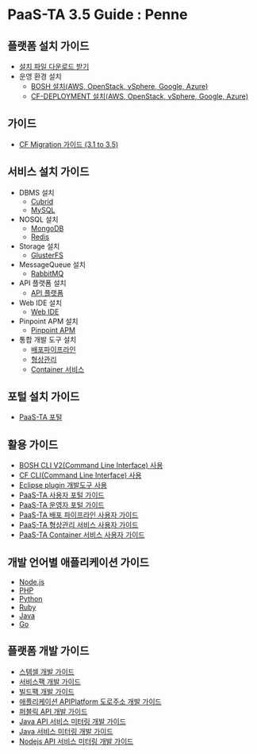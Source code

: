 # PaaS-TA 3.5 Guide : Penne

## 플랫폼 설치 가이드
- [설치 파일 다운로드 받기](./Download_Page.md)
- 운영 환경 설치
  - [BOSH 설치(AWS, OpenStack, vSphere, Google, Azure)](./Use-Guide/Bosh/PaaS-TA_BOSH2_사용자_가이드v1.0.md)
  - [CF-DEPLOYMENT 설치(AWS, OpenStack, vSphere, Google, Azure)](./Install-Guide/Platform%20Install%20System/PaaS_TA_플랫폼_설치_가이드v3.5.md)

##  가이드
- [CF Migration 가이드 (3.1 to 3.5)](./Install-Guide/Platform%20Install%20System/PaaS_TA_3.5_migration.md)

## 서비스 설치 가이드
- DBMS 설치
  - [Cubrid](./Service-Guide/DBMS/PaaS-TA%20Cubrid%20서비스팩%20설치%20가이드.md)
  - [MySQL](./Service-Guide/DBMS/PaaS-TA%20MySQL%20서비스팩%20설치%20가이드.md)
- NOSQL 설치
  - [MongoDB](./Service-Guide/NoSQL/PaaS-TA%20Mongodb%20서비스팩%20설치%20가이드.md)
  - [Redis](./Service-Guide/NoSQL/PaaS-TA%20Redis%20서비스팩%20설치%20가이드.md)
- Storage 설치
  - [GlusterFS](./Service-Guide/Storage/PaaS-TA%20GlusterFS%20서비스팩%20설치%20가이드.md)
- MessageQueue 설치
  - [RabbitMQ](./Service-Guide/MessageQueue/PaaS-TA%20RabbitMQ%20서비스팩%20설치%20가이드.md)
- API 플랫폼 설치
  - [API 플랫폼](./Service-Guide/ETC/PaaS-TA%20API%20플랫폼%20서비스팩%20설치%20가이드.md)
- Web IDE 설치
  - [Web IDE](./Service-Guide/WEBIDE/PaaS-TA%20WEB%20IDE%20설치%20가이드.md)
- Pinpoint APM 설치
  - [Pinpoint APM](./Service-Guide/ETC/PaaS-TA%20Pinpoint%20서비스팩%20설치%20가이드.md)  
- 통합 개발 도구 설치
  - [배포파이프라인](./Service-Guide/Tools/PaaS-TA%20배포%20파이프라인%20서비스팩%20설치%20가이드_v1.0.md)
  - [형상관리](./Service-Guide/Tools/PaaS-TA%20형상관리%20서비스팩%20설치%20가이드_v1.0.md)
  - [Container 서비스](./Service-Guide/Tools/PaaS-TA%20Container%20서비스팩%20설치%20가이드_v1.0.md)
  
## 포털 설치 가이드
- [PaaS-TA 포털](./Install-Guide/Portal/PaaS-TA%20Portal%20설치가이드.md)


## 활용 가이드
- [BOSH CLI V2(Command Line Interface) 사용](./Use-Guide/Bosh/PaaS-TA_BOSH_CLI_V2_사용자_가이드v1.0.md)
- [CF CLI(Command Line Interface) 사용](./../Guide-1.0-Spaghetti-/Use-Guide/OpenPaas%20CLi%20가이드.md)
- [Eclipse plugin 개발도구 사용](./../Guide-1.0-Spaghetti-/Use-Guide/Open%20PaaS%20개발환경%20사용%20가이드.md)
- [PaaS-TA 사용자 포털 가이드](./Use-Guide/portal/PaaS-TA%20사용자%20포탈%20가이드_v1.1.md)
- [PaaS-TA 운영자 포털 가이드](./Use-Guide/portal/PaaS-TA%20운영자%20포탈%20가이드_v1.1.md)
- [PaaS-TA 배포 파이프라인 사용자 가이드](./Use-Guide/Tools/PaaS-TA%20배포%20파이프라인%20사용자%20가이드_v1.0.md)
- [PaaS-TA 형상관리 서비스 사용자 가이드](./Use-Guide/Tools/PaaS-TA%20형상관리%20서비스%20사용자%20가이드_v1.0.md)
- [PaaS-TA Container 서비스 사용자 가이드](./Use-Guide/Tools/PaaS-TA%20Container%20서비스%20사용자%20가이드_v1.0.md)

## 개발 언어별 애플리케이션 가이드
- [Node.js](./../Guide-1.0-Spaghetti-/Sample-App-Guide/OpenPaaS_PaaSTA_Application_Nodejs_develope_guide.md)
- [PHP](./../Guide-1.0-Spaghetti-/Sample-App-Guide/OpenPaaS_PaaSTA_Application_PHP_develope_guide.md)
- [Python](./../Guide-1.0-Spaghetti-/Sample-App-Guide/OpenPaaS_PaaSTA_Application_Python_develope_guide.md)
- [Ruby](./../Guide-1.0-Spaghetti-/Sample-App-Guide/OpenPaaS_PaaSTA_Application_Ruby_develope_guide.md)
- [Java](./../Guide-1.0-Spaghetti-/Sample-App-Guide/OpenPaaS_PaaSTA_Application_Java_develope_guide.md)
- [Go](./../Guide-1.0-Spaghetti-/Sample-App-Guide/OpenPaaS_PaaSTA_Application_Go_develope_guide.md)

## 플랫폼 개발 가이드
- [스템셀 개발 가이드](./../Guide-1.0-Spaghetti-/Development-Guide/OpenPaaS_PaaSTA_Build_Stemcell_guide.md)
- [서비스팩 개발 가이드](./../Guide-1.0-Spaghetti-/Development-Guide/ServicePack_develope_guide.md)
- [빌드팩 개발 가이드](./../Guide-1.0-Spaghetti-/Development-Guide/Buildpack_develope_guide.md)
- [애플리케이션 APIPlatform 도로주소 개발 가이드](./../Guide-1.0-Spaghetti-/Development-Guide/Application_APIPlatform_dorojuso_devlope_guide.md)
- [퍼블릭 API 개발 가이드](./../Guide-1.0-Spaghetti-/Development-Guide/PublicAPI_devlope_guide.md)
- [Java API 서비스 미터링 개발 가이드](./../Guide-2.0-Linguine-/Development-Guide/PaaS-TA_Java_API_서비스_미터링_개발_가이드.md)
- [Java 서비스 미터링 개발 가이드](./../Guide-2.0-Linguine-/Development-Guide/PaaS-TA_Java_서비스_미터링_개발_가이드.md)
- [Nodejs API 서비스 미터링 개발 가이드](./../Guide-2.0-Linguine-/Development-Guide/PaaS-TA_Node.js_API_미터링_개발_가이드.md)
